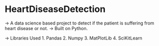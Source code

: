 # HeartDiseaseDetection
-> A data science based project to detect if the patient is suffering from heart disease or not.
-> Built on Python.

-> Libraries Used
      1. Pandas
      2. Numpy
      3. MatPlotLib
      4. SciKitLearn
